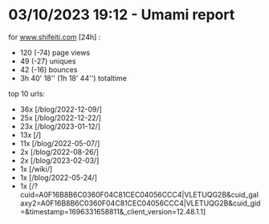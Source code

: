 # 03/10/2023 19:12 - Umami report
for www.shifeiti.com [24h] :

 - 120 (-74) page views
 - 49 (-27) uniques
 - 42 (-16) bounces
 - 3h 40' 18'' (1h 18' 44'') totaltime


top 10 urls:
 - 36x [/blog/2022-12-09/]
 - 25x [/blog/2022-12-22/]
 - 23x [/blog/2023-01-12/]
 - 13x [/]
 - 11x [/blog/2022-05-07/]
 - 2x [/blog/2022-08-26/]
 - 2x [/blog/2023-02-03/]
 - 1x [/wiki/]
 - 1x [/blog/2022-05-24/]
 - 1x [/?cuid=A0F16B8B6C0360F04C81CEC04056CCC4|VLETUQG2B&cuid_galaxy2=A0F16B8B6C0360F04C81CEC04056CCC4|VLETUQG2B&cuid_gid=&timestamp=1696331658811&_client_version=12.48.1.1]


